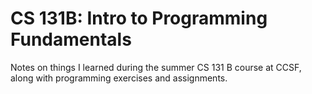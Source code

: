 # CS 131B: Intro to Programming Fundamentals 
Notes on things I learned during the summer CS 131 B course at CCSF, along with programming exercises and assignments. 